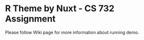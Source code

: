 # R Theme by Nuxt - CS 732 Assignment

Please follow Wiki page for more information about running demo.